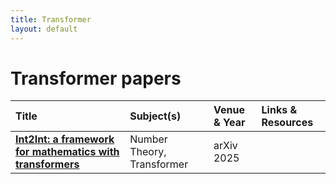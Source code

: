 ```yaml
---
title: Transformer
layout: default
---
```


# Transformer papers

| Title | Subject(s) | Venue & Year | Links & Resources |
| :--- | :--- | :--- | :--- |
| **[Int2Int: a framework for mathematics with transformers](https://arxiv.org/abs/2502.17513)** | Number Theory, Transformer | arXiv 2025 | |